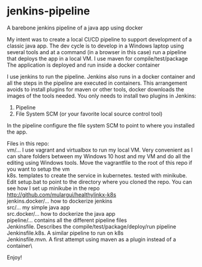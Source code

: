 # jenkins-pipeline
A barebone jenkins pipeline of a java app using docker

My intent was to create a local CI/CD pipeline to support development of a classic java app.
The dev cycle is to develop in a Windows laptop using several tools and at a command (in a browser in this case) run a pipeline that deploys the app in a local VM.
I use maven for compile/test/package
The application is deployed and run inside a docker container

I use jenkins to run the pipeline. Jenkins also runs in a docker container and all the steps in the pipeline are executed in containers. 
This arrangement avoids to install plugins for maven or other tools, docker downloads the images of the tools needed.
You only needs to install two plugins in Jenkins:
1. Pipeline 
2. File System SCM (or your favorite local source control tool)

In the pipeline configure the file system SCM to point to where you installed the app.

Files in this repo:\
vm/... I use vagrant and virtualbox to run my local VM. Very convenient as I can share folders between my Windows 10 host and my VM and do all the editing using Windows tools. Move the vagrantfile to the root of this repo if you want to setup the vm\
k8s. templates to create the service in kubernetes. tested with minikube. Edit setup.bat to point to the directory where you cloned the repo. You can see how I set up minikube in the repo http://github.com/mulargui/healthylinkx-k8s \
jenkins.docker/... how to dockerize jenkins\
src/... my simple java app\
src.docker/... how to dockerize the java app\
pipeline/... contains all the different pipeline files\
  Jenkinsfile. Describes the compile/test/package/deploy/run pipeline\
  Jenkinsfile.k8s. A similar pipeline to run on k8s\
  Jenkinsfile.mvn. A first attempt using maven as a plugin instead of a container\

Enjoy!
